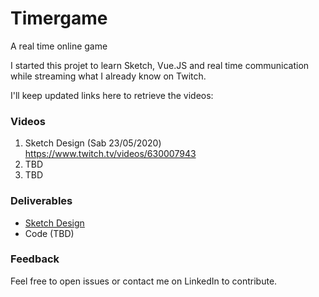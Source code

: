 # Timergame
A real time online game

I started this projet to learn Sketch, Vue.JS and real time communication while streaming what I already know on Twitch.

I'll keep updated links here to retrieve the videos:

### Videos
1) Sketch Design (Sab 23/05/2020) https://www.twitch.tv/videos/630007943
2) TBD
3) TBD

### Deliverables
- [Sketch Design](./design)
- Code (TBD)

### Feedback

Feel free to open issues or contact me on LinkedIn to contribute. 